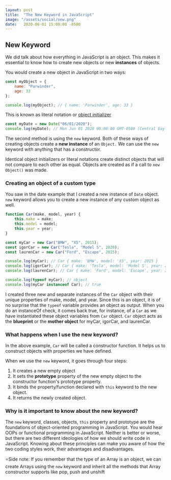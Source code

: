```yaml
---
layout: post
title:  "The New Keyword in JavaScript"
image: "/assets/social/new.png"
date:   2020-06-01 15:00:00 -0500
---
```


## New Keyword

We did talk about how everything in JavaScript is an object. This makes it essential to know how to create new objects or new **instances** of objects.

You would create a new object in JavaScript in two ways:

```javascript
const myObject = {
    name: "Parwinder",
    age: 33
};

console.log(myObject); // { name: 'Parwinder', age: 33 }
```

This is known as literal notation or [object initializer](https://developer.mozilla.org/en-US/docs/Web/JavaScript/Reference/Operators/Object_initializer)

```javascript
const myDate = new Date("06/01/2020");
console.log(myDate); // Mon Jun 01 2020 00:00:00 GMT-0500 (Central Daylight Time)
```

The second method is using the `new` keyword. Both of these ways of creating objects create a **new instance** of an `Object.` We can use the `new` keyword with anything that has a constructor.

Identical object initializers or literal notations create distinct objects that will not compare to each other as equal. Objects are created as if a call to `new Object()` was made.

### Creating an object of a custom type

You saw in the date example that I created a new instance of `Date` object. `new` keyword allows you to create a new instance of any custom object as well.

```javascript
function Car(make, model, year) {
    this.make = make;
    this.model = model;
    this.year = year;
}

const myCar = new Car("BMW", "X5", 2015);
const igorCar = new Car("Tesla", "Model S", 2020);
const laurenCar = new Car("Ford", "Escape", 2015);

console.log(myCar); // Car { make: 'BMW', model: 'X5', year: 2015 }
console.log(igorCar); // Car { make: 'Tesla', model: 'Model S', year: 2020 }
console.log(laurenCar); // Car { make: 'Ford', model: 'Escape', year: 2015 }

console.log(typeof myCar); // object
console.log(myCar instanceof Car); // true
```

I created three new and separate instances of the `Car` object with their unique properties of make, model, and year. Since this is an object, it is of no surprise that the `typeof` variable provides an object as output. When you do an instanceOf check, it comes back true, for instance, of a `Car` as we have instantiated these object variables from `Car` object. `Car` object acts as the **blueprint** or the **mother object** for myCar, igorCar, and laurenCar.

### What happens when I use the new keyword?

In the above example, `Car` will be called a constructor function. It helps us to construct objects with properties we have defined.

When we use the `new` keyword, it goes through four steps:

1. It creates a new empty object
2. It sets the **prototype** property of the new empty object to the constructor function's prototype property.
3. It binds the property/function declared with `this` keyword to the new object.
4. It returns the newly created object.

### Why is it important to know about the new keyword?

The `new` keyword, classes, objects, `this` property and prototype are the foundations of object-oriented programming in JavaScript. You would hear OOPs or functional programming in JavaScript. Neither is better or worse, but there are two different ideologies of how we should write code in JavaScript. Knowing about these principles can make you aware of how the two coding styles work, their advantages and disadvantages.

⭐Side note: If you remember that the type of an Array is an object, we can create Arrays using the `new` keyword and inherit all the methods that Array constructor supports like pop, push and unshift
